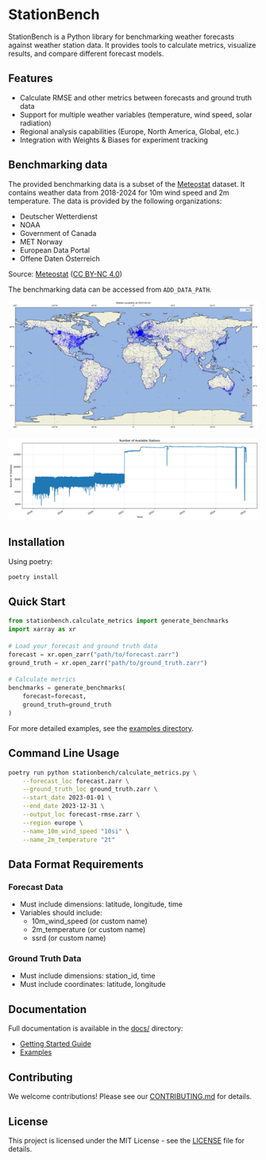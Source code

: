# StationBench

StationBench is a Python library for benchmarking weather forecasts against weather station data. It provides tools to calculate metrics, visualize results, and compare different forecast models.

## Features

- Calculate RMSE and other metrics between forecasts and ground truth data
- Support for multiple weather variables (temperature, wind speed, solar radiation)
- Regional analysis capabilities (Europe, North America, Global, etc.)
- Integration with Weights & Biases for experiment tracking

## Benchmarking data

The provided benchmarking data is a subset of the [Meteostat](https://dev.meteostat.net/) dataset. It contains weather data from 2018-2024 for 10m wind speed and 2m temperature. The data is provided by the following organizations:
- Deutscher Wetterdienst
- NOAA
- Government of Canada
- MET Norway
- European Data Portal
- Offene Daten Österreich

Source: [Meteostat](https://dev.meteostat.net/) ([CC BY-NC 4.0](https://creativecommons.org/licenses/by-nc/4.0/legalcode))


The benchmarking data can be accessed from `ADD_DATA_PATH`.

![Map of weather stations used for benchmarking](docs/stations_2023_map.png)

![Number of stations reporting over time](docs/stations_2018-2024.png)

## Installation

Using poetry:
```bash
poetry install
```

## Quick Start

```python
from stationbench.calculate_metrics import generate_benchmarks
import xarray as xr

# Load your forecast and ground truth data
forecast = xr.open_zarr("path/to/forecast.zarr")
ground_truth = xr.open_zarr("path/to/ground_truth.zarr")

# Calculate metrics
benchmarks = generate_benchmarks(
    forecast=forecast,
    ground_truth=ground_truth
)
```

For more detailed examples, see the [examples directory](./examples).

## Command Line Usage
```bash
poetry run python stationbench/calculate_metrics.py \
    --forecast_loc forecast.zarr \
    --ground_truth_loc ground_truth.zarr \
    --start_date 2023-01-01 \
    --end_date 2023-12-31 \
    --output_loc forecast-rmse.zarr \
    --region europe \
    --name_10m_wind_speed "10si" \
    --name_2m_temperature "2t"
```

## Data Format Requirements

### Forecast Data
- Must include dimensions: latitude, longitude, time
- Variables should include:
  - 10m_wind_speed (or custom name)
  - 2m_temperature (or custom name)
  - ssrd (or custom name)

### Ground Truth Data
- Must include dimensions: station_id, time
- Must include coordinates: latitude, longitude

## Documentation

Full documentation is available in the [docs/](./docs/) directory:
- [Getting Started Guide](docs/getting-started.md)
- [Examples](docs/examples.md)

## Contributing

We welcome contributions! Please see our [CONTRIBUTING.md](CONTRIBUTING.md) for details.

## License

This project is licensed under the MIT License - see the [LICENSE](LICENSE) file for details.
